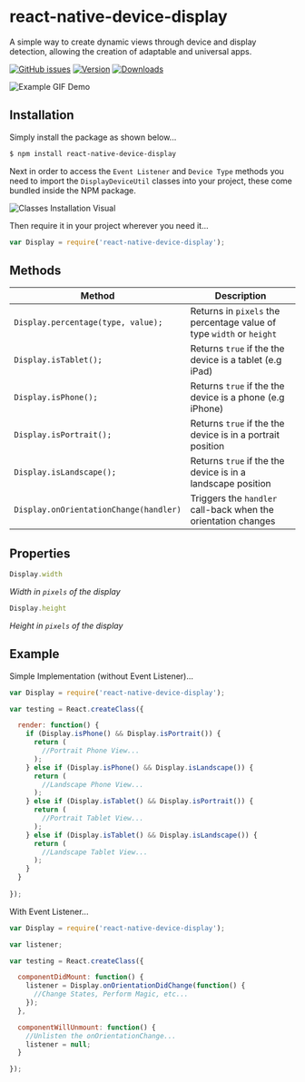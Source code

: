 # react-native-device-display
A simple way to create dynamic views through device and display detection, allowing the creation of adaptable and universal apps.

[![GitHub issues](https://img.shields.io/github/issues/kkjdaniel/react-native-device-display.svg)](https://github.com/kkjdaniel/react-native-device-display/issues)
[![Version](https://img.shields.io/npm/v/react-native-device-display.svg)](https://www.npmjs.com/package/react-native-device-display)
[![Downloads](https://img.shields.io/npm/dm/react-native-device-display.svg)](https://www.npmjs.com/package/react-native-device-display)


![Example GIF Demo](http://i.imgur.com/RKYZf3i.gif)

## Installation

Simply install the package as shown below...
```sh
$ npm install react-native-device-display
```

Next in order to access the `Event Listener` and `Device Type` methods you need to import the `DisplayDeviceUtil` classes into your project, these come bundled inside the NPM package.

![Classes Installation Visual](http://i.imgur.com/vT2qGfr.png)

Then require it in your project wherever you need it...
```javascript
var Display = require('react-native-device-display');
```

## Methods

| Method                                 | Description                                                                                                              |
|----------------------------------------|--------------------------------------------------------------------------------------------------------------------------|
| `Display.percentage(type, value);`     | Returns in `pixels` the percentage value of type `width` or `height`                                                 |
| `Display.isTablet();`                  | Returns `true` if the the device is a tablet (e.g iPad)                                                                  |
| `Display.isPhone();`                   | Returns `true` if the the device is a phone (e.g iPhone)                                                                 |
| `Display.isPortrait();`                | Returns `true` if the the device is in a portrait position                                                               |
| `Display.isLandscape();`               | Returns `true` if the the device is in a landscape position                                                              |
| `Display.onOrientationChange(handler)` | Triggers the `handler` call-back when the orientation changes |

## Properties

```javascript
Display.width
```

*Width in `pixels` of the display*

```javascript
Display.height
```

*Height in `pixels` of the display*

## Example

Simple Implementation (without Event Listener)...

```javascript
var Display = require('react-native-device-display');

var testing = React.createClass({

  render: function() {
    if (Display.isPhone() && Display.isPortrait()) {
      return (
        //Portrait Phone View...
      );
    } else if (Display.isPhone() && Display.isLandscape()) {
      return (
        //Landscape Phone View...
      );
    } else if (Display.isTablet() && Display.isPortrait()) {
      return (
        //Portrait Tablet View...
      );
    } else if (Display.isTablet() && Display.isLandscape()) {
      return (
        //Landscape Tablet View...
      );
    }
  }
  
});
```

With Event Listener...

```javascript
var Display = require('react-native-device-display');

var listener;

var testing = React.createClass({

  componentDidMount: function() {
    listener = Display.onOrientationDidChange(function() {
      //Change States, Perform Magic, etc...
    });
  },

  componentWillUnmount: function() {
    //Unlisten the onOrientationChange...
    listener = null;
  }

});
```
